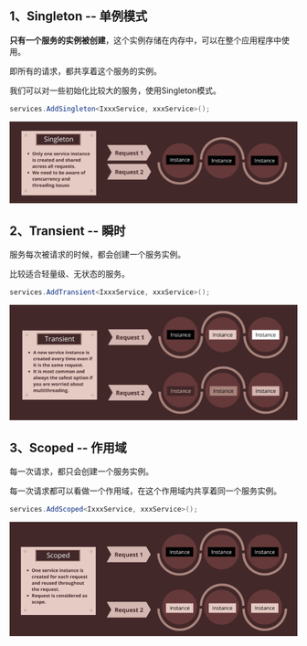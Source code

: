 ## 1、Singleton -- 单例模式

**只有一个服务的实例被创建**，这个实例存储在内存中，可以在整个应用程序中使用。

即所有的请求，都共享着这个服务的实例。

我们可以对一些初始化比较大的服务，使用Singleton模式。

```c#
services.AddSingleton<IxxxService, xxxService>();
```

![](..\99.Images\50.png)

## 2、Transient -- 瞬时

服务每次被请求的时候，都会创建一个服务实例。

比较适合轻量级、无状态的服务。

```c#
services.AddTransient<IxxxService, xxxService>();
```

![](..\99.Images\51.png)

## 3、Scoped -- 作用域

每一次请求，都只会创建一个服务实例。

每一次请求都可以看做一个作用域，在这个作用域内共享着同一个服务实例。

```c#
services.AddScoped<IxxxService, xxxService>();
```

![](..\99.Images\52.png)

